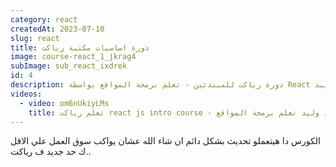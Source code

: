 ```yaml
---
category: react
createdAt: 2023-07-10
slug: react
title: دورة اساسيات مكتبة رياكت
image: course-react_1_jkrag4
subImage: sub_react_ixdrek
id: 4
description: دورة رياكت للمبتدئين - تعلم برمجة المواقع بواسطة React مع احمد وليد
videos:
  - video: om6nUkiyLMs
    title: تعلم رياكت react js intro course - مع احمد وليد تعلم برمجة المواقع
---
```

الكورس دا هيتعملو تحديث بشكل دائم ان شاء الله عشان يواكب سوق العمل علي الاقل ك حد جديد ف رياكت..